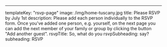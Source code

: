 ---

templateKey: "rsvp-page"
image: /img/home-tuscany.jpg
title: Please RSVP by July 1st
description: Please add each person individually to the RSVP form. Once you've added one person, e.g. yourself, on the next page you can add the next member of your family or group by clicking the button "Add another guest".
rsvpTitle: So, what do you
rsvpSubheading: say?
subheading: RSVP
